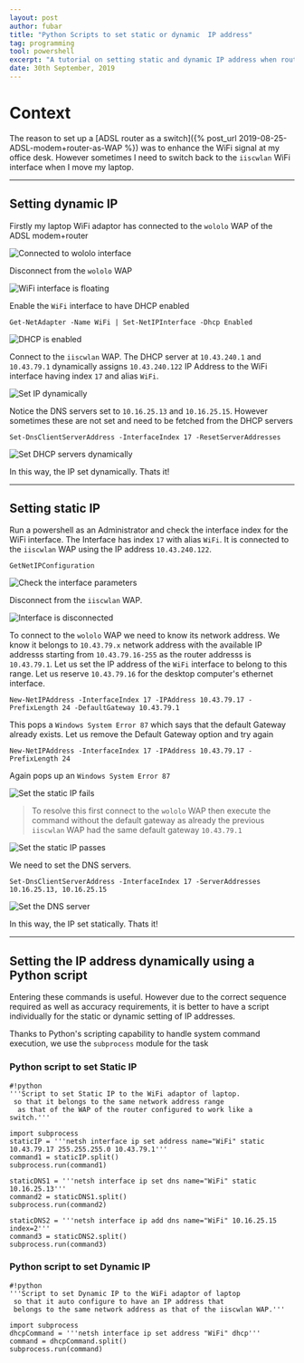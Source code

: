 ```yaml
---
layout: post
author: fubar
title: "Python Scripts to set static or dynamic  IP address"
tag: programming
tool: powershell
excerpt: "A tutorial on setting static and dynamic IP address when routing via ADSL router"
date: 30th September, 2019
---
```


# Context
The reason to set up a [ADSL router as a switch]({% post_url 2019-08-25-ADSL-modem+router-as-WAP %}) was to enhance the WiFi signal at my office desk. However sometimes I need to switch back to the `iiscwlan` WiFi interface when I move my laptop.

---

## Setting dynamic IP

Firstly my laptop WiFi adaptor has connected to the `wololo` WAP of the ADSL modem+router

![Connected to wololo interface](/assets/images/Networking/SetDynamicIPusingPowershell0.png)

 Disconnect from the `wololo` WAP

 ![WiFi interface is floating](/assets/images/Networking/SetDynamicIPusingPowershell1.png)

Enable the `WiFi` interface to have DHCP enabled

 `Get-NetAdapter -Name WiFi | Set-NetIPInterface -Dhcp Enabled`

 ![DHCP is enabled](/assets/images/Networking/SetDynamicIPusingPowershell2.png)

 Connect to the `iiscwlan` WAP. The DHCP server at `10.43.240.1` and `10.43.79.1` dynamically assigns `10.43.240.122` IP Address to the WiFi interface having index `17` and alias  `WiFi`.

 ![Set IP dynamically](/assets/images/Networking/SetDynamicIPusingPowershell3.png)

 Notice the DNS servers set to `10.16.25.13` and `10.16.25.15`. However sometimes these are not set and need to be fetched from the DHCP servers

 `Set-DnsClientServerAddress -InterfaceIndex 17 -ResetServerAddresses`

  ![Set DHCP servers dynamically](/assets/images/Networking/SetDynamicIPusingPowershell4.png)

  In this way, the IP set dynamically. Thats it!

---

## Setting static IP

  Run a powershell as an Administrator and check the interface index for the WiFi interface. The Interface has index `17` with alias `WiFi`. It is connected to the `iiscwlan` WAP using the IP address `10.43.240.122`.

  `GetNetIPConfiguration`

  ![Check the interface parameters](/assets/images/Networking/SetStaticIPusingPowershell0.png)

Disconnect from the `iiscwlan` WAP.

  ![Interface is disconnected](/assets/images/Networking/SetStaticIPusingPowershell1.png)

  To connect to the `wololo` WAP we need to know its network address. We know it belongs to `10.43.79.x` network address with the available IP addresss starting from `10.43.79.16-255` as the router addresss is `10.43.79.1`. Let us set the IP address of the `WiFi` interface to belong to this range. Let us reserve `10.43.79.16` for the desktop computer's ethernet interface.

`New-NetIPAddress -InterfaceIndex 17 -IPAddress 10.43.79.17 -PrefixLength 24 -DefaultGateway 10.43.79.1`

This pops a `Windows System Error 87` which says that the default Gateway already exists. Let us remove the Default Gateway option and try again

`New-NetIPAddress -InterfaceIndex 17 -IPAddress 10.43.79.17 -PrefixLength 24`

Again pops up an `Windows System Error 87`

  ![Set the static IP fails](/assets/images/Networking/SetStaticIPusingPowershell2.png)

> To resolve this first connect to the `wololo` WAP then execute the command without the default gateway as already the previous `iiscwlan` WAP had the same default gateway `10.43.79.1`

  ![Set the static IP passes](/assets/images/Networking/SetStaticIPusingPowershell3.png)

We need to set the DNS servers.

`Set-DnsClientServerAddress -InterfaceIndex 17 -ServerAddresses 10.16.25.13, 10.16.25.15`

  ![Set the DNS server](/assets/images/Networking/SetStaticIPusingPowershell4.png)

In this way, the IP set statically. Thats it!

---

## Setting the IP address dynamically using a Python script

Entering these commands is useful. However due to the correct sequence required as well as accuracy requirements, it is better to have a script individually for the static or dynamic setting of IP addresses.

Thanks to Python's scripting capability to handle system command execution, we use the `subprocess` module for the task

###  Python script to set Static IP

    #!python
    '''Script to set Static IP to the WiFi adaptor of laptop.
     so that it belongs to the same network address range
      as that of the WAP of the router configured to work like a switch.'''

    import subprocess
    staticIP = '''netsh interface ip set address name="WiFi" static 10.43.79.17 255.255.255.0 10.43.79.1'''
    command1 = staticIP.split()
    subprocess.run(command1)

    staticDNS1 = '''netsh interface ip set dns name="WiFi" static 10.16.25.13'''
    command2 = staticDNS1.split()
    subprocess.run(command2)

    staticDNS2 = '''netsh interface ip add dns name="WiFi" 10.16.25.15 index=2'''
    command3 = staticDNS2.split()
    subprocess.run(command3)

### Python script to set Dynamic IP

    #!python
    '''Script to set Dynamic IP to the WiFi adaptor of laptop
     so that it auto configure to have an IP address that
     belongs to the same network address as that of the iiscwlan WAP.'''

    import subprocess
    dhcpCommand = '''netsh interface ip set address "WiFi" dhcp'''
    command = dhcpCommand.split()
    subprocess.run(command)
